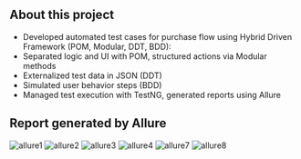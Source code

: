 ## About this project
+ Developed automated test cases for purchase flow using Hybrid Driven Framework (POM, Modular, DDT, BDD):
+ Separated logic and UI with POM, structured actions via Modular methods
+ Externalized test data in JSON (DDT)
+ Simulated user behavior steps (BDD)
+ Managed test execution with TestNG, generated reports using Allure

## Report generated by Allure

![allure1](https://github.com/user-attachments/assets/aa2057a3-fa30-4aa6-b580-3bb2cf543f03)
![allure2](https://github.com/user-attachments/assets/27476f4c-0a49-49d7-aaf5-579eec3bf0ce)
![allure3](https://github.com/user-attachments/assets/7bd86f85-43f2-498c-9b8a-806aca92309e)
![allure4](https://github.com/user-attachments/assets/1c781b04-b95b-45b4-9e7b-5e90fbc0b806)
![allure7](https://github.com/user-attachments/assets/51c884f8-2af5-41f0-ac74-298d02a39643)
![allure8](https://github.com/user-attachments/assets/c59e9396-0980-4262-91b7-7045c34efe51)

